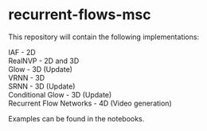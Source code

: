 # recurrent-flows-msc

This repository will contain the following implementations:

IAF - 2D <br>
RealNVP - 2D and 3D <br>
Glow - 3D (Update) <br>
VRNN - 3D <br>
SRNN - 3D (Update) <br>
Conditional Glow - 3D (Update) <br>
Recurrent Flow Networks - 4D (Video generation) <br>

Examples can be found in the notebooks.
